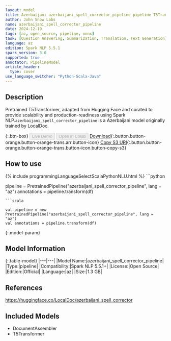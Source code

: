 ```yaml
---
layout: model
title: Azerbaijani azerbaijani_spell_corrector_pipeline pipeline T5Transformer from LocalDoc
author: John Snow Labs
name: azerbaijani_spell_corrector_pipeline
date: 2024-12-19
tags: [az, open_source, pipeline, onnx]
task: [Question Answering, Summarization, Translation, Text Generation]
language: az
edition: Spark NLP 5.5.1
spark_version: 3.0
supported: true
annotator: PipelineModel
article_header:
  type: cover
use_language_switcher: "Python-Scala-Java"
---
```


## Description

Pretrained T5Transformer, adapted from Hugging Face and curated to provide scalability and production-readiness using Spark NLP.`azerbaijani_spell_corrector_pipeline` is a Azerbaijani model originally trained by LocalDoc.

{:.btn-box}
<button class="button button-orange" disabled>Live Demo</button>
<button class="button button-orange" disabled>Open in Colab</button>
[Download](https://s3.amazonaws.com/auxdata.johnsnowlabs.com/public/models/azerbaijani_spell_corrector_pipeline_az_5.5.1_3.0_1734568700753.zip){:.button.button-orange.button-orange-trans.arr.button-icon}
[Copy S3 URI](s3://auxdata.johnsnowlabs.com/public/models/azerbaijani_spell_corrector_pipeline_az_5.5.1_3.0_1734568700753.zip){:.button.button-orange.button-orange-trans.button-icon.button-copy-s3}

## How to use



<div class="tabs-box" markdown="1">
{% include programmingLanguageSelectScalaPythonNLU.html %}
```python

pipeline = PretrainedPipeline("azerbaijani_spell_corrector_pipeline", lang = "az")
annotations =  pipeline.transform(df)   

```
```scala

val pipeline = new PretrainedPipeline("azerbaijani_spell_corrector_pipeline", lang = "az")
val annotations = pipeline.transform(df)

```
</div>

{:.model-param}
## Model Information

{:.table-model}
|---|---|
|Model Name:|azerbaijani_spell_corrector_pipeline|
|Type:|pipeline|
|Compatibility:|Spark NLP 5.5.1+|
|License:|Open Source|
|Edition:|Official|
|Language:|az|
|Size:|1.3 GB|

## References

https://huggingface.co/LocalDoc/azerbaijani_spell_corrector

## Included Models

- DocumentAssembler
- T5Transformer